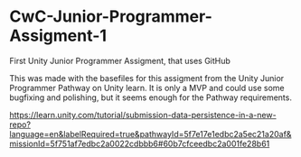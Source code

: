# CwC-Junior-Programmer-Assigment-1
First Unity Junior Programmer Assigment, that uses GitHub

This was made with the basefiles for this assigment from the Unity Junior Programmer Pathway on Unity learn.
It is only a MVP and could use some bugfixing and polishing, but it seems enough for the Pathway requirements.

https://learn.unity.com/tutorial/submission-data-persistence-in-a-new-repo?language=en&labelRequired=true&pathwayId=5f7e17e1edbc2a5ec21a20af&missionId=5f751af7edbc2a0022cdbbb6#60b7cfceedbc2a001fe28b61
